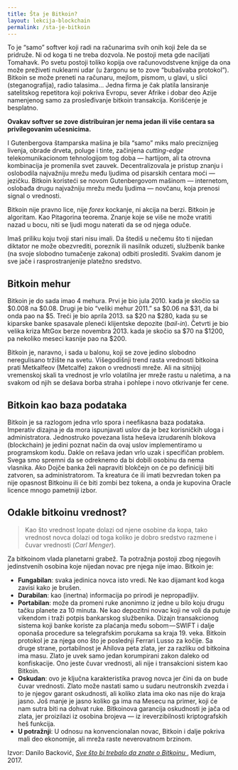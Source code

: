 ```yaml
---
title: Šta je Bitkoin?
layout: lekcija-blockchain
permalink: /sta-je-bitkoin
---
```


To je “samo” softver koji radi na računarima svih onih koji žele da se pridruže. Ni od koga ti ne treba dozvola. Ne postoji meta gde naciljati Tomahavk. Po svetu postoji toliko kopija ove računovodstvene knjige da ona može preživeti nuklearni udar (u žargonu se to zove “bubašvaba protokol”). Bitkoin se može preneti na računaru, mejlom, pismom, u glavi, u slici (steganografija), radio talasima… Jedna firma je čak platila lansiranje satelitskog repetitora koji pokriva Evropu, sever Afrike i dobar deo Azije namenjenog samo za prosleđivanje bitkoin transakcija. Korišćenje je besplatno.

**Ovakav softver se zove distribuiran jer nema jedan ili više centara sa privilegovanim učesnicima.**

I Gutenbergova štamparska mašina je bila “samo” miks malo preciznijeg livenja, obrade drveta, poluge i tinte, začinjena *cutting-edge* telekomunikacionom tehnologijom tog doba — hartijom, ali ta otrovna kombinacija je promenila svet zauvek. Decentralizovala je pristup znanju i oslobodila najvažniju mrežu među ljudima od pisarskih centara moći — jezičku. Bitkoin koristeći se novom Gutenbergovom mašinom — internetom, oslobađa drugu najvažniju mrežu među ljudima — novčanu, koja prenosi signal o vrednosti.

Bitkoin nije pravno lice, nije *forex* kockanje, ni akcija na berzi. Bitkoin je algoritam. Kao Pitagorina teorema. Znanje koje se više ne može vratiti nazad u bocu, niti se ljudi mogu naterati da se od njega oduče.

Imaš priliku koju tvoji stari nisu imali. Da štediš u nečemu što ti nijedan diktator ne može obezvrediti, poreznik ili nasilnik oduzeti, službenik banke (na svoje slobodno tumačenje zakona) odbiti proslediti. Svakim danom je sve jače i rasprostranjenije platežno sredstvo.

## Bitkoin mehur

Bitkoin je do sada imao 4 mehura. Prvi je bio jula 2010. kada je skočio sa $0.008 na $0.08. Drugi je bio “veliki mehur 2011.” sa $0.06 na $31, da bi onda pao na $5. Treći je bio aprila 2013. sa $20 na $280, kada su se kiparske banke spasavale pleneći klijentske depozite (*bail-in*). Četvrti je bio velika kriza MtGox berze novembra 2013. kada je skočio sa $70 na $1200, pa nekoliko meseci kasnije pao na $200.

Bitkoin je, naravno, i sada u balonu, koji se zove jedino slobodno neregulisano tržište na svetu. Višegodišnji trend rasta vrednosti bitkoina prati Metkalfeov (Metcalfe) zakon o vrednosti mreže. Ali na sitnijoj vremenskoj skali ta vrednost je vrlo volatilna jer mreže rastu u naletima, a na svakom od njih se dešava borba straha i pohlepe i novo otkrivanje fer cene.

## Bitkoin kao baza podataka

Bitkoin je sa razlogom jedna vrlo spora i neefikasna baza podataka. Imperativ dizajna je da mora ispunjavati uslov da je bez korisničkih uloga i administratora. Jednostruko povezana lista heševa izrudarenih blokova (blockchain) je jedini poznat način da ovaj uslov implementiramo u programskom kodu. Dakle on rešava jedan vrlo uzak i specifičan problem. Svega smo spremni da se odreknemo da bi dobili osobinu da nema vlasnika. Ako Dojče banka želi napraviti blokčejn on će po definiciji biti zatvoren, sa administratorom. Ta kreatura će ili imati bezvredan token pa nije opasnost Bitkoinu ili će biti zombi bez tokena, a onda je kupovina Oracle licence mnogo pametniji izbor.

## Odakle bitkoinu vrednost?

> Kao što vrednost lopate dolazi od njene osobine da kopa, tako vrednost novca dolazi od toga koliko je dobro sredstvo razmene i čuvar vrednosti (*Carl Menger*).

Za bitkoinom vlada planetarni grabež. Ta potražnja postoji zbog njegovih jedinstvenih osobina koje nijedan novac pre njega nije imao. Bitkoin je:

- **Fungabilan**: svaka jedinica novca isto vredi. Ne kao dijamant kod koga zavisi kako je brušen.
- **Durabilan**: kao (inertna) informacija po prirodi je nepropadljiv.
- **Portabilan**: može da promeni ruke anonimno iz jedne u bilo koju drugu tačku planete za 10 minuta. Ne kao depozitni novac koji ne voli da putuje vikendom i traži potpis bankarskog službenika. Dizajn transakcionog sistema koji banke koriste za plaćanja među sobom — SWIFT i dalje oponaša procedure sa telegrafskim porukama sa kraja 19. veka. Bitkoin protokol je za njega ono što je poslednji Ferrari Lusso za kočije. Sa druge strane, portabilnost je Ahilova peta zlata, jer za razliku od bitkoina ima masu. Zlato je uvek samo jedan korumpirani zakon daleko od konfiskacije. Ono jeste čuvar vrednosti, ali nije i transakcioni sistem kao Bitkoin.
- **Oskudan**: ovo je ključna karakteristika pravog novca jer čini da on bude čuvar vrednosti. Zlato može nastati samo u sudaru neutronskih zvezda i to je njegov garant oskudnosti, ali koliko zlata ima oko nas nije do kraja jasno. Još manje je jasno koliko ga ima na Mesecu na primer, koji će nam sutra biti na dohvat ruke. Bitkoinova garancija oskudnosti je jača od zlata, jer proizilazi iz osobina brojeva — iz ireverzibilnosti kriptografskih heš funkcija.
- **U potražnji**: U odnosu na konvencionalan novac, Bitkoin i dalje pokriva mali deo ekonomije, ali mreža raste neverovatnom brzinom.


Izvor: Danilo Backović, *[Sve što bi trebalo da znate o Bitkoinu ](https://medium.com/@dbacko/bitkoin-banke-i-suverenost-individue-9aeaa7177a05)*, Medium, 2017.
